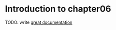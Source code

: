 # Introduction to chapter06

TODO: write [great documentation](http://jacobian.org/writing/what-to-write/)
